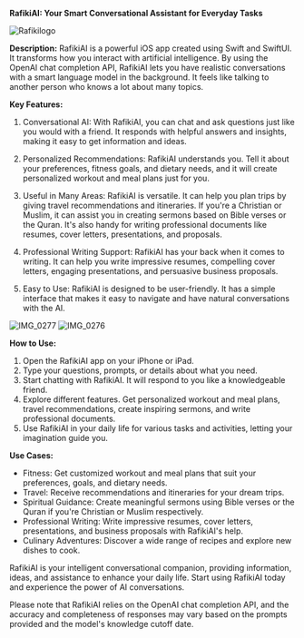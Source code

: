 **RafikiAI: Your Smart Conversational Assistant for Everyday Tasks**

![Rafikilogo](https://github.com/WilliamMakori/RafikiAI/assets/68826430/7f17edcc-59da-4e28-8d5e-f35222e65393)



**Description:**
RafikiAI is a powerful iOS app created using Swift and SwiftUI. It transforms how you interact with artificial intelligence. By using the OpenAI chat completion API, RafikiAI lets you have realistic conversations with a smart language model in the background. It feels like talking to another person who knows a lot about many topics.

**Key Features:**
1. Conversational AI: With RafikiAI, you can chat and ask questions just like you would with a friend. It responds with helpful answers and insights, making it easy to get information and ideas.

2. Personalized Recommendations: RafikiAI understands you. Tell it about your preferences, fitness goals, and dietary needs, and it will create personalized workout and meal plans just for you.

3. Useful in Many Areas: RafikiAI is versatile. It can help you plan trips by giving travel recommendations and itineraries. If you're a Christian or Muslim, it can assist you in creating sermons based on Bible verses or the Quran. It's also handy for writing professional documents like resumes, cover letters, presentations, and proposals.

4. Professional Writing Support: RafikiAI has your back when it comes to writing. It can help you write impressive resumes, compelling cover letters, engaging presentations, and persuasive business proposals.

5. Easy to Use: RafikiAI is designed to be user-friendly. It has a simple interface that makes it easy to navigate and have natural conversations with the AI.

![IMG_0277](https://github.com/WilliamMakori/RafikiAI/assets/68826430/8e1cbb82-8a47-482c-988e-c6be6ec29450)
![IMG_0276](https://github.com/WilliamMakori/RafikiAI/assets/68826430/fb92a96f-4e5a-471c-8e0a-49a5388dbc11)

**How to Use:**
1. Open the RafikiAI app on your iPhone or iPad.
2. Type your questions, prompts, or details about what you need.
3. Start chatting with RafikiAI. It will respond to you like a knowledgeable friend.
4. Explore different features. Get personalized workout and meal plans, travel recommendations, create inspiring sermons, and write professional documents.
5. Use RafikiAI in your daily life for various tasks and activities, letting your imagination guide you.

**Use Cases:**
- Fitness: Get customized workout and meal plans that suit your preferences, goals, and dietary needs.
- Travel: Receive recommendations and itineraries for your dream trips.
- Spiritual Guidance: Create meaningful sermons using Bible verses or the Quran if you're Christian or Muslim respectively.
- Professional Writing: Write impressive resumes, cover letters, presentations, and business proposals with RafikiAI's help.
- Culinary Adventures: Discover a wide range of recipes and explore new dishes to cook.

RafikiAI is your intelligent conversational companion, providing information, ideas, and assistance to enhance your daily life. Start using RafikiAI today and experience the power of AI conversations.

Please note that RafikiAI relies on the OpenAI chat completion API, and the accuracy and completeness of responses may vary based on the prompts provided and the model's knowledge cutoff date.
